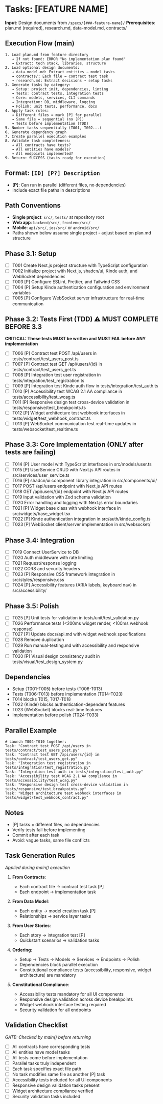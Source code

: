 # Tasks: [FEATURE NAME]

**Input**: Design documents from `/specs/[###-feature-name]/`
**Prerequisites**: plan.md (required), research.md, data-model.md, contracts/

## Execution Flow (main)
```
1. Load plan.md from feature directory
   → If not found: ERROR "No implementation plan found"
   → Extract: tech stack, libraries, structure
2. Load optional design documents:
   → data-model.md: Extract entities → model tasks
   → contracts/: Each file → contract test task
   → research.md: Extract decisions → setup tasks
3. Generate tasks by category:
   → Setup: project init, dependencies, linting
   → Tests: contract tests, integration tests
   → Core: models, services, CLI commands
   → Integration: DB, middleware, logging
   → Polish: unit tests, performance, docs
4. Apply task rules:
   → Different files = mark [P] for parallel
   → Same file = sequential (no [P])
   → Tests before implementation (TDD)
5. Number tasks sequentially (T001, T002...)
6. Generate dependency graph
7. Create parallel execution examples
8. Validate task completeness:
   → All contracts have tests?
   → All entities have models?
   → All endpoints implemented?
9. Return: SUCCESS (tasks ready for execution)
```

## Format: `[ID] [P?] Description`
- **[P]**: Can run in parallel (different files, no dependencies)
- Include exact file paths in descriptions

## Path Conventions
- **Single project**: `src/`, `tests/` at repository root
- **Web app**: `backend/src/`, `frontend/src/`
- **Mobile**: `api/src/`, `ios/src/` or `android/src/`
- Paths shown below assume single project - adjust based on plan.md structure

## Phase 3.1: Setup
- [ ] T001 Create Next.js project structure with TypeScript configuration
- [ ] T002 Initialize project with Next.js, shadcn/ui, Kinde auth, and WebSocket dependencies
- [ ] T003 [P] Configure ESLint, Prettier, and Tailwind CSS
- [ ] T004 [P] Setup Kinde authentication configuration and environment variables
- [ ] T005 [P] Configure WebSocket server infrastructure for real-time communication

## Phase 3.2: Tests First (TDD) ⚠️ MUST COMPLETE BEFORE 3.3
**CRITICAL: These tests MUST be written and MUST FAIL before ANY implementation**
- [ ] T006 [P] Contract test POST /api/users in tests/contract/test_users_post.ts
- [ ] T007 [P] Contract test GET /api/users/{id} in tests/contract/test_users_get.ts
- [ ] T008 [P] Integration test user registration in tests/integration/test_registration.ts
- [ ] T009 [P] Integration test Kinde auth flow in tests/integration/test_auth.ts
- [ ] T010 [P] Accessibility test WCAG 2.1 AA compliance in tests/accessibility/test_wcag.ts
- [ ] T011 [P] Responsive design test cross-device validation in tests/responsive/test_breakpoints.ts
- [ ] T012 [P] Widget architecture test webhook interfaces in tests/widget/test_webhook_contract.ts
- [ ] T013 [P] WebSocket communication test real-time updates in tests/websocket/test_realtime.ts

## Phase 3.3: Core Implementation (ONLY after tests are failing)
- [ ] T014 [P] User model with TypeScript interfaces in src/models/user.ts
- [ ] T015 [P] UserService CRUD with Next.js API routes in src/services/user_service.ts
- [ ] T016 [P] shadcn/ui component library integration in src/components/ui/
- [ ] T017 POST /api/users endpoint with Next.js API routes
- [ ] T018 GET /api/users/{id} endpoint with Next.js API routes
- [ ] T019 Input validation with Zod schema validation
- [ ] T020 Error handling and logging with Next.js error boundaries
- [ ] T021 [P] Widget base class with webhook interface in src/widgets/base_widget.tsx
- [ ] T022 [P] Kinde authentication integration in src/auth/kinde_config.ts
- [ ] T023 [P] WebSocket client/server implementation in src/websocket/

## Phase 3.4: Integration
- [ ] T019 Connect UserService to DB
- [ ] T020 Auth middleware with rate limiting
- [ ] T021 Request/response logging
- [ ] T022 CORS and security headers
- [ ] T023 [P] Responsive CSS framework integration in src/styles/responsive.css
- [ ] T024 [P] Accessibility features (ARIA labels, keyboard nav) in src/accessibility/

## Phase 3.5: Polish
- [ ] T025 [P] Unit tests for validation in tests/unit/test_validation.py
- [ ] T026 Performance tests (<200ms widget render, <100ms webhook response)
- [ ] T027 [P] Update docs/api.md with widget webhook specifications
- [ ] T028 Remove duplication
- [ ] T029 Run manual-testing.md with accessibility and responsive validation
- [ ] T030 [P] Visual design consistency audit in tests/visual/test_design_system.py

## Dependencies
- Setup (T001-T005) before tests (T006-T013)
- Tests (T006-T013) before implementation (T014-T023)
- T014 blocks T015, T017-T018
- T022 (Kinde) blocks authentication-dependent features
- T023 (WebSocket) blocks real-time features
- Implementation before polish (T024-T033)

## Parallel Example
```
# Launch T004-T010 together:
Task: "Contract test POST /api/users in tests/contract/test_users_post.py"
Task: "Contract test GET /api/users/{id} in tests/contract/test_users_get.py"
Task: "Integration test registration in tests/integration/test_registration.py"
Task: "Integration test auth in tests/integration/test_auth.py"
Task: "Accessibility test WCAG 2.1 AA compliance in tests/accessibility/test_wcag.py"
Task: "Responsive design test cross-device validation in tests/responsive/test_breakpoints.py"
Task: "Widget architecture test webhook interfaces in tests/widget/test_webhook_contract.py"
```

## Notes
- [P] tasks = different files, no dependencies
- Verify tests fail before implementing
- Commit after each task
- Avoid: vague tasks, same file conflicts

## Task Generation Rules
*Applied during main() execution*

1. **From Contracts**:
   - Each contract file → contract test task [P]
   - Each endpoint → implementation task
   
2. **From Data Model**:
   - Each entity → model creation task [P]
   - Relationships → service layer tasks
   
3. **From User Stories**:
   - Each story → integration test [P]
   - Quickstart scenarios → validation tasks

4. **Ordering**:
   - Setup → Tests → Models → Services → Endpoints → Polish
   - Dependencies block parallel execution
   - Constitutional compliance tests (accessibility, responsive, widget architecture) are mandatory

5. **Constitutional Compliance**:
   - Accessibility tests mandatory for all UI components
   - Responsive design validation across device breakpoints
   - Widget webhook interface testing required
   - Security validation for all endpoints

## Validation Checklist
*GATE: Checked by main() before returning*

- [ ] All contracts have corresponding tests
- [ ] All entities have model tasks
- [ ] All tests come before implementation
- [ ] Parallel tasks truly independent
- [ ] Each task specifies exact file path
- [ ] No task modifies same file as another [P] task
- [ ] Accessibility tests included for all UI components
- [ ] Responsive design validation tasks present
- [ ] Widget architecture compliance verified
- [ ] Security validation tasks included